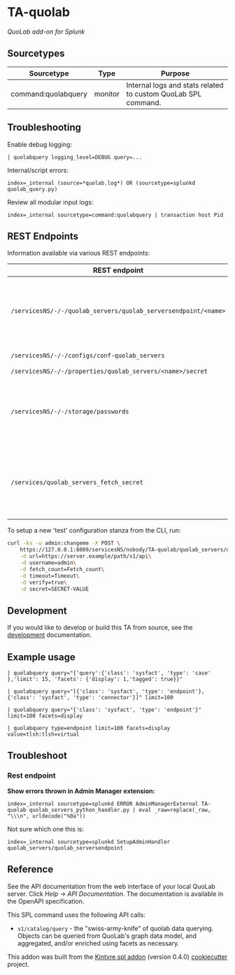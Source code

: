
# TA-quolab
*QuoLab add-on for Splunk*


## Sourcetypes

| Sourcetype | Type | Purpose |
| ---------- | ---- | ------- |
| command:quolabquery | monitor | Internal logs and stats related to custom QuoLab SPL command. |


## Troubleshooting


Enable debug logging:
```
| quolabquery logging_level=DEBUG query=...
```

Internal/script errors:
```
index=_internal (source=*quolab.log*) OR (sourcetype=splunkd quolab_query.py)
```

Review all modular input logs:
```
index=_internal sourcetype=command:quolabquery | transaction host Pid
```

## REST Endpoints

Information available via various REST endpoints:


| REST endpoint | Script | Information shown |
| ------------- | ------ | ----------------- |
| `/servicesNS/-/-/quolab_servers/quolab_serversendpoint/<name>` | `quolab_servers_python_handler.py` | Read/write properties and unencrypted 'secret'; restricted via capabilities.  Only `read_quolab_servers_config` can read, and `edit_quolab_servers_config` can write.|
| `/servicesNS/-/-/configs/conf-quolab_servers` | N/A (native) | Shows 'secret' as "HIDDEN" |
| `/servicesNS/-/-/properties/quolab_servers/<name>/secret` | N/A (native) | Shows 'value' as "HIDDEN" |
| `/servicesNS/-/-/storage/passwords` | N/A (native) | Will show `password` in encrypted form (as stored in `passwords.conf`) and `clear_password` (unencrypted).  Access is restricted to users with the `list_storage_passwords` capability. |
| `/services/quolab_servers_fetch_secret` | `quolab_servers_rh_settings.py` | Show unencrypted `secret` and is restricted via capabilities.  Uses the scripted rest handler with `passSystemAuth` enabled so that the necessary secret can be obtained without being an admin. |


To setup a new 'test' configuration stanza from the CLI, run:

```bash
curl -ks -u admin:changeme -X POST \
    https://127.0.0.1:8089/servicesNS/nobody/TA-quolab/quolab_servers/quolab_serversendpoint/quolab \
    -d url=https://server.example/path/v1/api\
    -d username=admin\
    -d fetch_count=Fetch_count\
    -d timeout=Timeout\
    -d verify=true\
    -d secret=SECRET-VALUE
```

## Development

If you would like to develop or build this TA from source, see the [development](./DEVELOPMENT.md) documentation.


## Example usage

```
| quolabquery query="{'query':{'class': 'sysfact', 'type': 'case' },'limit': 15, 'facets': {'display': 1,'tagged': true}}"

| quolabquery query="[{'class': 'sysfact', 'type': 'endpoint'}, {'class': 'sysfact', 'type': 'connector'}]" limit=100

| quolabquery query="{'class': 'sysfact', 'type': 'endpoint'}" limit=100 facets=display

| quolabquery type=endpoint limit=100 facets=display value=tlsh:tlsh=virtual

```

## Troubleshoot

### Rest endpoint

**Show errors thrown in Admin Manager extension:**
```
index=_internal sourcetype=splunkd ERROR AdminManagerExternal TA-quolab quolab_servers_python_handler.py | eval _raw=replace(_raw, "\\\n", urldecode("%0a"))
```

Not sure which one this is:

```
index=_internal sourcetype=splunkd SetupAdminHandler quolab_servers/quolab_serversendpoint
```





## Reference

See the API documentation from the web interface of your local QuoLab server.  Click *Help* -> *API Documentation*.  The documentation is available in the OpenAPI specification.

This SPL command uses the following API calls:

 * `v1/catalog/query` - the "swiss-army-knife" of quolab data querying. Objects can be queried from QuoLab's graph data model, and aggregated, and/or enriched using facets as necessary.


This addon was built from the [Kintyre spl addon](https://github.com/Kintyre/cypress_ta_spl) (version 0.4.0) [cookiecutter](https://github.com/audreyr/cookiecutter) project.

